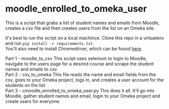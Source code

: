 # moodle_enrolled_to_omeka_user
This is a script that grabs a list of student names and emails from Moodle, creates a csv file and then creates users from the list on an Omeka site.

It's best to run the script on a local machince.  Clone this repo in a virtualenv and run `pip install -r requirements.txt`.<br>
You'll also need to install Chromedriver, which can be found [here](https://sites.google.com/a/chromium.org/chromedriver/downloads).

Part 1 - moodle_to_csv
  This script uses selenium to login to Moodle, navigate to the users page for a desired course and scrape the student names and emails to csv.<br>
Part 2 - csv_to_omeka
  This file reads the name and email fields from the csv, goes to your Omeka project, logs in, and creates a user account for the students on the list.<br>
Part 3 - cmoodle_enrolled_to_omeka_user.py
  This does it all.  It'll go into Moodle, gather student names and email, login to your Omeka project and create users for everyone.
